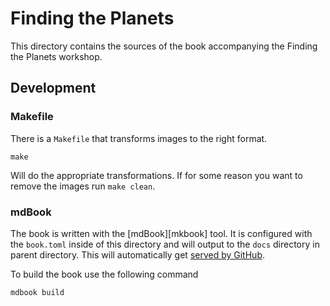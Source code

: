# Finding the Planets
This directory contains the sources of the book accompanying the Finding the
Planets workshop. 

## Development
### Makefile
There is a `Makefile` that transforms images to the right format.

```
make
```

Will do the appropriate transformations. If for some reason you want to remove
the images run `make clean`.

### mdBook
The book is written with the [mdBook][mkbook] tool. It is configured with the
`book.toml` inside of this directory and will output to the `docs` directory in
parent directory. This will automatically get [served by GitHub][book].

To build the book use the following command

```
mdbook build
```

[mdbook]: https://github.com/rust-lang-nursery/mdBook
[book]: http://fifth-postulate.nl/finding-the-planets/
